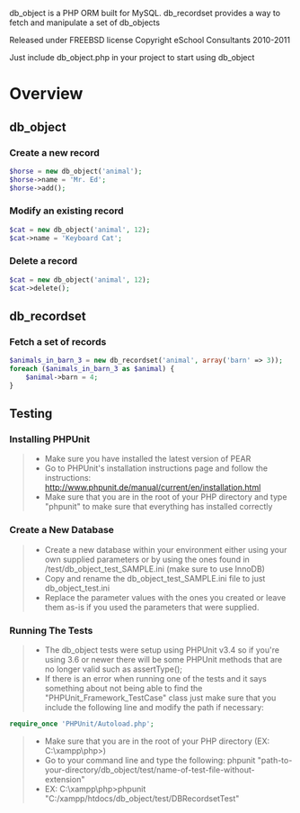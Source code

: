 db_object is a PHP ORM built for MySQL.
db_recordset provides a way to fetch and manipulate a set of db_objects

Released under FREEBSD license
Copyright eSchool Consultants 2010-2011

Just include db_object.php in your project to start using db_object

# Overview

## db_object

### Create a new record
```php
$horse = new db_object('animal');
$horse->name = 'Mr. Ed';
$horse->add();
```

### Modify an existing record
```php
$cat = new db_object('animal', 12);
$cat->name = 'Keyboard Cat';
```

### Delete a record
```php
$cat = new db_object('animal', 12);
$cat->delete();
```

## db_recordset

### Fetch a set of records
```php
$animals_in_barn_3 = new db_recordset('animal', array('barn' => 3));
foreach ($animals_in_barn_3 as $animal) {
    $animal->barn = 4;
}
```

## Testing

### Installing PHPUnit
> * Make sure you have installed the latest version of PEAR
> * Go to PHPUnit's installation instructions page and follow the instructions: http://www.phpunit.de/manual/current/en/installation.html
> * Make sure that you are in the root of your PHP directory and type "phpunit" to make sure that everything has installed correctly

### Create a New Database
> * Create a new database within your environment either using your own supplied parameters or by using the ones found in /test/db_object_test_SAMPLE.ini (make sure to use InnoDB)
> * Copy and rename the db_object_test_SAMPLE.ini file to just db_object_test.ini
> * Replace the parameter values with the ones you created or leave them as-is if you used the parameters that were supplied.

### Running The Tests
> * The db_object tests were setup using PHPUnit v3.4 so if you're using 3.6 or newer there will be some PHPUnit methods that are no longer valid such as assertType();
> * If there is an error when running one of the tests and it says something about not being able to find the "PHPUnit_Framework_TestCase" class just make sure that you include the following line and modify the path if necessary:
```php
require_once 'PHPUnit/Autoload.php';
```
> * Make sure that you are in the root of your PHP directory (EX: C:\xampp\php>)
> * Go to your command line and type the following: phpunit "path-to-your-directory/db_object/test/name-of-test-file-without-extension"
> * EX: C:\xampp\php>phpunit "C:/xampp/htdocs/db_object/test/DBRecordsetTest"

